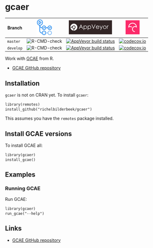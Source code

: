 # gcaer

Branch   |[![GitHub Actions logo](man/figures/GitHubActions.png)](https://github.com/richelbilderbeek/gcaer/actions)|[![AppVeyor logo](man/figures/AppVeyor.png)](https://ci.appveyor.com/project/richelbilderbeek/gcaer/)                                                                                 |[![Codecov logo](man/figures/Codecov.png)](https://www.codecov.io)
---------|-----------------------------------------------------------------------------------------------------------|---------------------------------------------------------------------------------------------------------------------------------------------------------------------------------------|----------------------------------------------------------------------------------------------------------------------------------------------------------------
`master` |![R-CMD-check](https://github.com/richelbilderbeek/gcaer/workflows/R-CMD-check/badge.svg?branch=master)   |[![AppVeyor build status](https://ci.appveyor.com/api/projects/status/github/richelbilderbeek/gcaer?branch=master&svg=true)](https://ci.appveyor.com/project/richelbilderbeek/gcaer) |[![codecov.io](https://codecov.io/github/richelbilderbeek/gcaer/coverage.svg?branch=master)](https://codecov.io/github/richelbilderbeek/gcaer/branch/master)
`develop`|![R-CMD-check](https://github.com/richelbilderbeek/gcaer/workflows/R-CMD-check/badge.svg?branch=develop)  |[![AppVeyor build status](https://ci.appveyor.com/api/projects/status/github/richelbilderbeek/gcaer?branch=develop&svg=true)](https://ci.appveyor.com/project/richelbilderbeek/gcaer)|[![codecov.io](https://codecov.io/github/richelbilderbeek/gcaer/coverage.svg?branch=develop)](https://codecov.io/github/richelbilderbeek/gcaer/branch/develop)

Work with [GCAE](https://github.com/kausmees/GenoCAE) from R.

 * [GCAE GitHub repository](https://github.com/kausmees/GenoCAE)

## Installation

`gcaer` is not on CRAN yet. To install `gcaer`:

```
library(remotes)
install_github("richelbilderbeek/gcaer")
```

This assumes you have the `remotes` package installed.

## Install GCAE versions

To install GCAE all:

```
library(gcaer)
install_gcae()
```

## Examples

### Running GCAE

Run GCAE:

```
library(gcaer)
run_gcae("--help")
```

## Links

 * [GCAE GitHub repository](https://github.com/kausmees/GenoCAE)

